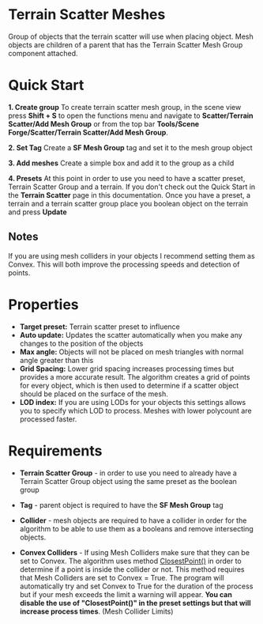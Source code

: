 ﻿
# Terrain Scatter Meshes

Group of objects that the terrain scatter will use when placing object. Mesh objects are children of a parent that has the Terrain Scatter Mesh Group component attached.

# Quick Start

**1. Create group** 
To create terrain scatter mesh group, in the scene view press **Shift + S** to open the functions menu and navigate to **Scatter/Terrain Scatter/Add Mesh Group** or from the top bar **Tools/Scene Forge/Scatter/Terrain Scatter/Add Mesh Group**.

**2. Set Tag**
Create a  **SF Mesh Group** tag  and set it to the mesh group object

**3. Add meshes**
Create a simple box and add it to the group as a child

**4. Presets**
At this point in order to use you need to have a scatter preset, Terrain Scatter Group and a terrain. If you don't check out the Quick Start in the **Terrain Scatter** page in this documentation.
Once you have a preset, a terrain and a terrain scatter group place you boolean object on the terrain and press **Update**

## Notes

If you are using mesh colliders in your objects I recommend setting them as Convex. This will both improve the processing speeds and detection of points.

# Properties

- **Target preset:** Terrain scatter preset to influence
- **Auto update:** Updates the scatter automatically when you make any changes to the position of the objects
- **Max angle:** Objects will not be placed on mesh triangles with normal angle greater than this
- **Grid Spacing:** Lower grid spacing increases processing times but provides a more accurate result. The algorithm creates a grid of points for every object, which is then used to determine if a scatter object should be placed on the surface of the mesh.
- **LOD index:** If you are using LODs for your objects this settings allows you to specify which LOD to process. Meshes with lower polycount are processed faster.

# Requirements

- **Terrain Scatter Group** - in order to use you need to already have a Terrain Scatter Group object using the same preset as the boolean group

- **Tag** - parent object is required to have the **SF Mesh Group** tag 

- **Collider** - mesh objects are required to have a collider in order for the algorithm to be able to use them as a booleans and remove intersecting objects.

- **Convex Colliders** - If using Mesh Colliders make sure that they can be set to Convex. The algorithm uses method [ClosestPoint()](https://docs.unity3d.com/2022.3/Documentation/ScriptReference/Collider.ClosestPoint.html) in order to determine if a point is inside the collider or not. This method requires that Mesh Colliders are set to Convex = True. The program will automatically try and set Convex to True for the duration of the process but if your mesh exceeds the limit a warning will appear. **You can disable the use of "ClosestPoint()" in the preset settings but that will increase process times**. (Mesh Collider Limits)

